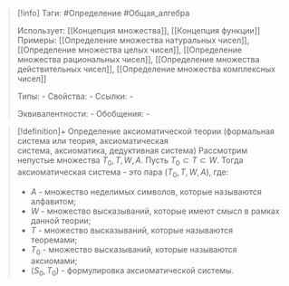 > [!info]
> Тэги: #Определение #Общая_алгебра  
> 
> Использует: [[Концепция множества]], [[Концепция функции]]
> Примеры: [[Определение множества натуральных чисел]], [[Определение множества целых чисел]], [[Определение множества рациональных чисел]], [[Определение множества действительных чисел]], [[Определение множества комплексных чисел]]
> 
> Типы: *-*
> Свойства: *-*
> Ссылки: *-*
> 
> Эквивалентности: *-*
> Обобщения: *-*

> [!definition]+ Определение аксиоматической теории (формальная система или теория, аксиоматическая система, аксиоматика, дедуктивная система)
> Рассмотрим непустые множества $T_0, T, W, A$. Пусть $T_0 \subset T \subset W$. Тогда аксиоматическая система - это пара $(T_0, T, W, A)$, где:  
> * $A$ - множество неделимых символов, которые называются алфавитом;  
> * $W$ - множество высказываний, которые имеют смысл в рамках данной теории;  
> * $T$ - множество высказываний, которые называются теоремами;  
> * $T_0$ - множество высказываний, которые называются аксиомами;
> * $(S_0, T_0)$ - формулировка аксиоматической системы.